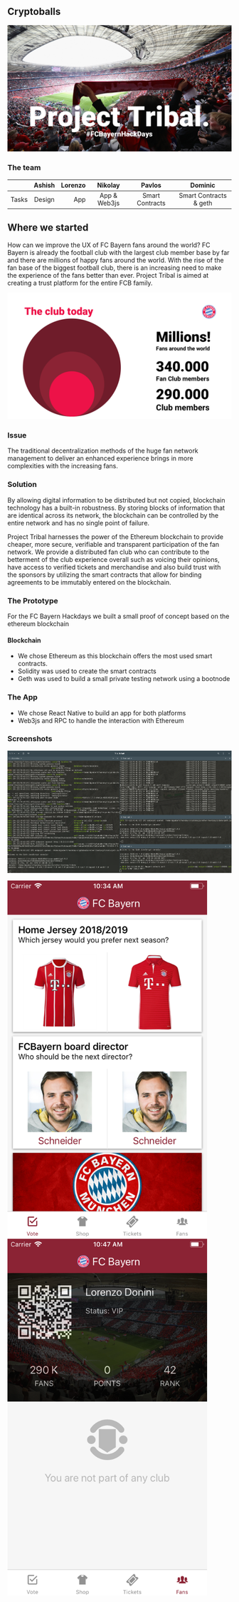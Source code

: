 ## Cryptoballs
![Project Tribal](https://github.com/motius/cryptoballs/blob/master/docs/presentation/Slide1.png)

### The team
|         | Ashish           | Lorenzo  | Nikolay | Pavlos | Dominic |
|:------------- |:-------------:| -----:|:-------:|:------:|:-------:|
| Tasks | Design | App | App & Web3js | Smart Contracts | Smart Contracts & geth |

## Where we started

How can we improve the UX of FC Bayern fans around the world? FC Bayern is already the football club with the largest club member base by far and there are millions of happy fans around the world. With the rise of the fan base of the biggest football club, there is an increasing need to make the experience of the fans better than ever. Project Tribal is aimed at creating a trust platform for the entire FCB family.

![Project Tribal](https://github.com/motius/cryptoballs/blob/master/docs/presentation/Slide4.png)

### Issue
The traditional decentralization methods of the huge fan network management to deliver an enhanced experience brings in more complexities with the increasing fans.

### Solution
By allowing digital information to be distributed but not copied, blockchain technology has a built-in robustness. By storing blocks of information that are identical across its network, the blockchain can be controlled by the entire network and has no single point of failure.

Project Tribal harnesses the power of the Ethereum blockchain to provide cheaper, more secure, verifiable and transparent participation of the fan network.
We provide a distributed fan club who can contribute to the betterment of the club experience overall such as voicing their opinions, have access to verified tickets and merchandise and also build trust with the sponsors by utilizing the smart contracts that allow for binding agreements to be immutably entered on the blockchain.

### The Prototype
For the FC Bayern Hackdays we built a small proof of concept based on the ethereum blockchain

#### Blockchain
- We chose Ethereum as this blockchain offers the most used smart contracts.
- Solidity was used to create the smart contracts
- Geth was used to build a small private testing network using a bootnode

### The App
- We chose React Native to build an app for both platforms
- Web3js and RPC to handle the interaction with Ethereum


### Screenshots
![Geth](https://github.com/motius/cryptoballs/blob/master/docs/screenshots/geth.png)

<img src="https://github.com/motius/cryptoballs/blob/master/docs/screenshots/app1.png" height="800"> <img src="https://github.com/motius/cryptoballs/blob/master/docs/screenshots/app2.png" height="800">
